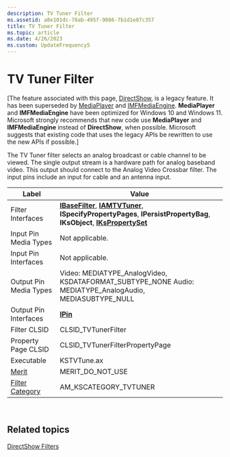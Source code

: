 ```yaml
---
description: TV Tuner Filter
ms.assetid: a8e101dc-78ab-495f-9086-7b1d1e87c357
title: TV Tuner Filter
ms.topic: article
ms.date: 4/26/2023
ms.custom: UpdateFrequency5
---
```


# TV Tuner Filter

\[The feature associated with this page, [DirectShow](/windows/win32/directshow/directshow), is a legacy feature. It has been superseded by [MediaPlayer](/uwp/api/Windows.Media.Playback.MediaPlayer) and [IMFMediaEngine](/windows/win32/api/mfmediaengine/nn-mfmediaengine-imfmediaengine). **MediaPlayer** and **IMFMediaEngine** have been optimized for Windows 10 and Windows 11. Microsoft strongly recommends that new code use **MediaPlayer** and **IMFMediaEngine** instead of **DirectShow**, when possible. Microsoft suggests that existing code that uses the legacy APIs be rewritten to use the new APIs if possible.\]

The TV Tuner filter selects an analog broadcast or cable channel to be viewed. The single output stream is a hardware path for analog baseband video. This output should connect to the Analog Video Crossbar filter. The input pins include an input for cable and an antenna input.



| Label | Value |
|------------------------------------------|-----------------------------------------------------------------------------------------------------------------------------------------------------------------------------------|
| Filter Interfaces                        | [**IBaseFilter**](/windows/desktop/api/Strmif/nn-strmif-ibasefilter), [**IAMTVTuner**](/windows/desktop/api/Strmif/nn-strmif-iamtvtuner), **ISpecifyPropertyPages**, **IPersistPropertyBag**, **IKsObject**, [**IKsPropertySet**](ikspropertyset.md) |
| Input Pin Media Types                    | Not applicable.                                                                                                                                                                   |
| Input Pin Interfaces                     | Not applicable.                                                                                                                                                                   |
| Output Pin Media Types                   | Video: MEDIATYPE\_AnalogVideo, KSDATAFORMAT\_SUBTYPE\_NONE Audio: MEDIATYPE\_AnalogAudio, MEDIASUBTYPE\_NULL                                                                      |
| Output Pin Interfaces                    | [**IPin**](/windows/desktop/api/Strmif/nn-strmif-ipin)                                                                                                                                                              |
| Filter CLSID                             | CLSID\_TVTunerFilter                                                                                                                                                              |
| Property Page CLSID                      | CLSID\_TVTunerFilterPropertyPage                                                                                                                                                  |
| Executable                               | KSTVTune.ax                                                                                                                                                                       |
| [Merit](merit.md)                       | MERIT\_DO\_NOT\_USE                                                                                                                                                               |
| [Filter Category](filter-categories.md) | AM\_KSCATEGORY\_TVTUNER                                                                                                                                                           |



 

## Related topics

<dl> <dt>

[DirectShow Filters](directshow-filters.md)
</dt> </dl>

 

 



